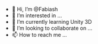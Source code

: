 - 👋 Hi, I’m @Fabiash
- 👀 I’m interested in ...
- 🌱 I’m currently learning Unity 3D
- 💞️ I’m looking to collaborate on ...
- 📫 How to reach me ...

<!---
Fabiash/Fabiash is a ✨ special ✨ repository because its `README.md` (this file) appears on your GitHub profile.
You can click the Preview link to take a look at your changes.
--->
